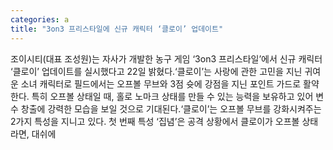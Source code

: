 ```yaml
---
categories: a
title: "3on3 프리스타일에 신규 캐릭터 ‘클로이’ 업데이트"
---
```

조이시티(대표 조성원)는 자사가 개발한 농구 게임 ‘3on3 프리스타일’에서 신규 캐릭터 ‘클로이’ 업데이트를 실시했다고 22일 밝혔다.‘클로이’는 사랑에 관한 고민을 지닌 귀여운 소녀 캐릭터로 필드에서는 오프볼 무브와 3점 슛에 강점을 지닌 포인트 가드로 활약한다. 특히 오프볼 상태일 때, 홀로 노마크 상태를 만들 수 있는 능력을 보유하고 있어 변수 창출에 강력한 모습을 보일 것으로 기대된다.‘클로이’는 오프볼 무브를 강화시켜주는 2가지 특성을 지니고 있다. 첫 번째 특성 ‘집념’은 공격 상황에서 클로이가 오프볼 상태라면, 대쉬에